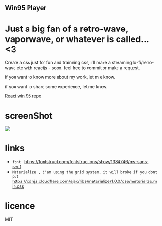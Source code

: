 ## Win95 Player

# Just a big fan of a retro-wave, vaporwave, or whatever is called... <3

Create a css just for fun and trainning css, i`ll make a streaming lo-fi/retro-wave etc with reactjs - soon.
feel free to commit or make a request.

if you want to know more about my work, let m e know. 

if you want to share some experience, let me know.

<a href ='https://github.com/Chyper00/win95-player-reactjs'> React win 95 repo</a>


# screenShot

<img src='https://i.imgur.com/kSV7VlO.png'/>


# links 

* `font ` https://fontstruct.com/fontstructions/show/1384746/ms-sans-serif 
* ` Materialize , i'am using the grid system, it will broke if you dont put ` https://cdnjs.cloudflare.com/ajax/libs/materialize/1.0.0/css/materialize.min.css

# licence

MIT

